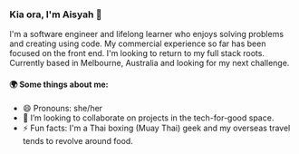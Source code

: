 ### Kia ora, I'm Aisyah 👋

I'm a software engineer and lifelong learner who enjoys solving problems and creating using code. My commercial experience so far has been focused on the front end. I'm looking to return to my full stack roots. Currently based in Melbourne, Australia and looking for my next challenge.

#### 🌍 Some things about me:

- 😄 Pronouns: she/her
- 👯 I’m looking to collaborate on projects in the tech-for-good space.
- ⚡ Fun facts: I'm a Thai boxing (Muay Thai) geek and my overseas travel tends to revolve around food.

<!--
**aisyah-t/aisyah-t** is a ✨ _special_ ✨ repository because its `README.md` (this file) appears on your GitHub profile.

Here are some ideas to get you started:

- 🔭 I’m currently working on...
- 🌱 I’m currently learning ...
- 👯 I’m looking to collaborate on projects in the tech-for-good space.
- 🤔 I’m looking for help with ...
- 💬 Ask me about having to rush home from my OE in March 2020 due to Covid.
- 📫 How to reach me: ...
-->
